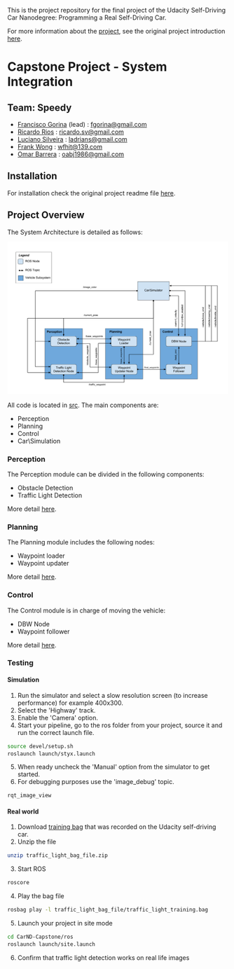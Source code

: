 This is the project repository for the final project of the Udacity Self-Driving Car Nanodegree: Programming a Real Self-Driving Car.

For more information about the [project](https://github.com/udacity/CarND-Capstone/), see the original project introduction [here](https://classroom.udacity.com/nanodegrees/nd013/parts/6047fe34-d93c-4f50-8336-b70ef10cb4b2/modules/e1a23b06-329a-4684-a717-ad476f0d8dff/lessons/462c933d-9f24-42d3-8bdc-a08a5fc866e4/concepts/5ab4b122-83e6-436d-850f-9f4d26627fd9).

# Capstone Project - System Integration

## Team: Speedy

  - [Francisco Gorina](https://github.com/fgorina) (lead) : fgorina@gmail.com
  - [Ricardo Rios](https://github.com/ricardoues) : ricardo.sv@gmail.com
  - [Luciano Silveira](https://github.com/ladrians) : ladrians@gmail.com
  - [Frank Wong](https://github.com/WfHit) : wfhit@139.com
  - [Omar Barrera](https://github.com/m0sf3t) : oabj1986@gmail.com

## Installation

For installation check the original project readme file [here](https://github.com/udacity/CarND-Capstone/).
  
## Project Overview

The System Architecture is detailed as follows:

![Architecture](./imgs/final-project-ros-graph-v2.png)

All code is located in [src](./ros/src). The main components are:

  - Perception
  - Planning
  - Control
  - Car\Simulation

### Perception

The Perception module can be divided in the following components:

  - Obstacle Detection
  - Traffic Light Detection

More detail [here](perception.md).

### Planning

The Planning module includes the following nodes:

  - Waypoint loader
  - Waypoint updater

More detail [here](planning.md).

### Control

The Control module is in charge of moving the vehicle:

  - DBW Node
  - Waypoint follower
  
More detail [here](control.md).

### Testing

#### Simulation
1. Run the simulator and select a slow resolution screen (to increase performance) for example 400x300.
2. Select the 'Highway' track.
3. Enable the 'Camera' option.
4. Start your pipeline, go to the ros folder from your project, source it and run the correct launch file.
```bash
source devel/setup.sh
roslaunch launch/styx.launch
```
5. When ready uncheck the 'Manual' option from the simulator to get started.
6. For debugging purposes use the 'image_debug' topic.
```bash
rqt_image_view
```

#### Real world
1. Download [training bag](https://s3-us-west-1.amazonaws.com/udacity-selfdrivingcar/traffic_light_bag_file.zip) that was recorded on the Udacity self-driving car.
2. Unzip the file
```bash
unzip traffic_light_bag_file.zip
```
3. Start ROS
```bash
roscore
```
4. Play the bag file
```bash
rosbag play -l traffic_light_bag_file/traffic_light_training.bag
```
5. Launch your project in site mode
```bash
cd CarND-Capstone/ros
roslaunch launch/site.launch
```
6. Confirm that traffic light detection works on real life images

